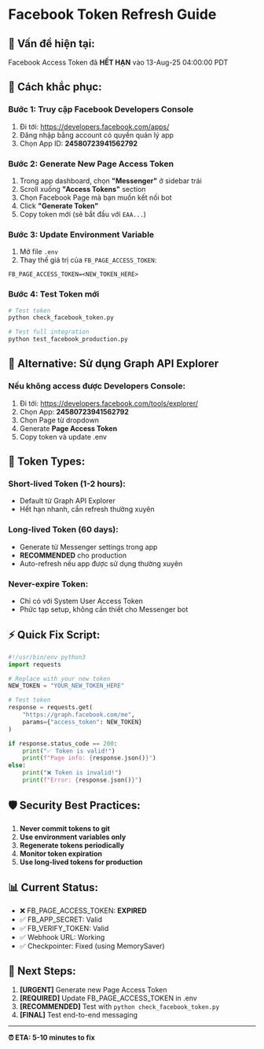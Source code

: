 # Facebook Token Refresh Guide

## 🚨 Vấn đề hiện tại:
Facebook Access Token đã **HẾT HẠN** vào 13-Aug-25 04:00:00 PDT

## 🔧 Cách khắc phục:

### Bước 1: Truy cập Facebook Developers Console
1. Đi tới: https://developers.facebook.com/apps/
2. Đăng nhập bằng account có quyền quản lý app
3. Chọn App ID: **24580723941562792**

### Bước 2: Generate New Page Access Token
1. Trong app dashboard, chọn **"Messenger"** ở sidebar trái
2. Scroll xuống **"Access Tokens"** section  
3. Chọn Facebook Page mà bạn muốn kết nối bot
4. Click **"Generate Token"**
5. Copy token mới (sẽ bắt đầu với `EAA...`)

### Bước 3: Update Environment Variable
1. Mở file `.env` 
2. Thay thế giá trị của `FB_PAGE_ACCESS_TOKEN`:
```env
FB_PAGE_ACCESS_TOKEN=<NEW_TOKEN_HERE>
```

### Bước 4: Test Token mới
```bash
# Test token
python check_facebook_token.py

# Test full integration  
python test_facebook_production.py
```

## 📱 Alternative: Sử dụng Graph API Explorer

### Nếu không access được Developers Console:
1. Đi tới: https://developers.facebook.com/tools/explorer/
2. Chọn App: **24580723941562792**
3. Chọn Page từ dropdown
4. Generate **Page Access Token**
5. Copy token và update .env

## 🔄 Token Types:

### Short-lived Token (1-2 hours):
- Default từ Graph API Explorer
- Hết hạn nhanh, cần refresh thường xuyên

### Long-lived Token (60 days):
- Generate từ Messenger settings trong app
- **RECOMMENDED** cho production
- Auto-refresh nếu app được sử dụng thường xuyên

### Never-expire Token:
- Chỉ có với System User Access Token
- Phức tạp setup, không cần thiết cho Messenger bot

## ⚡ Quick Fix Script:

```python
#!/usr/bin/env python3
import requests

# Replace with your new token
NEW_TOKEN = "YOUR_NEW_TOKEN_HERE"

# Test token
response = requests.get(
    "https://graph.facebook.com/me", 
    params={"access_token": NEW_TOKEN}
)

if response.status_code == 200:
    print("✅ Token is valid!")
    print(f"Page info: {response.json()}")
else:
    print("❌ Token is invalid!")
    print(f"Error: {response.json()}")
```

## 🛡️ Security Best Practices:

1. **Never commit tokens to git**
2. **Use environment variables only**  
3. **Regenerate tokens periodically**
4. **Monitor token expiration**
5. **Use long-lived tokens for production**

## 📊 Current Status:
- ❌ FB_PAGE_ACCESS_TOKEN: **EXPIRED**
- ✅ FB_APP_SECRET: Valid
- ✅ FB_VERIFY_TOKEN: Valid  
- ✅ Webhook URL: Working
- ✅ Checkpointer: Fixed (using MemorySaver)

## 🎯 Next Steps:
1. **[URGENT]** Generate new Page Access Token
2. **[REQUIRED]** Update FB_PAGE_ACCESS_TOKEN in .env
3. **[RECOMMENDED]** Test with `python check_facebook_token.py`
4. **[FINAL]** Test end-to-end messaging

---

**⏰ ETA: 5-10 minutes to fix**
